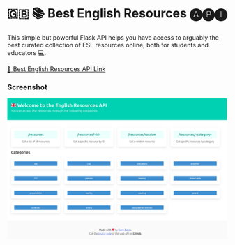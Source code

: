 # 🇬🇧 📚 Best English Resources 🅐🅟🅘

This simple but powerful Flask API helps you have access to arguably the best curated collection of ESL resources online, both for students and educators 💻.

[🔗 Best English Resources API Link](https://best-english-resources-api.onrender.com/)

### Screenshot

<img src="./assets/Web_API_Screenshot.png" alt="Web Api Screenshot">
